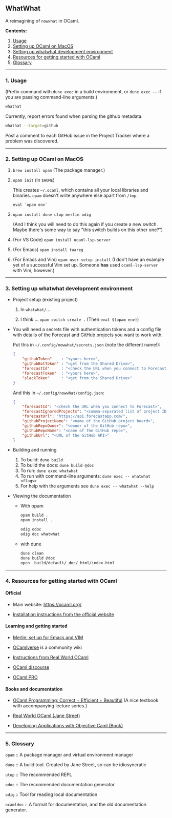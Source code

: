 ## WhatWhat

A reimagining of `nowwhat` in OCaml.

**Contents:**

1. [Usage](#1-usage)
2. [Setting up OCaml on MacOS](#2-setting-up-ocaml-on-macos)
3. [Setting up whatwhat development environment](#3-setting-up-whatwhat-development-environment)
4. [Resources for getting started with OCaml](#4-resources-for-getting-started-with-ocaml)
5. [Glossary](#5-glossary)

----

### 1. Usage

(Prefix command with `dune exec` in a build environment, or `dune exec --` if you are passing
command-line arguments.)

```sh
whathat
```
Currently, report errors found when parsing the github metadata.

```sh
whathat --target=github
```
Post a comment to each GitHub issue in the Project Tracker where a problem was discovered.

---

### 2. Setting up OCaml on MacOS

1. `brew install opam` (The package manager.)

2. `opam init` (in `$HOME`)

    This creates `~/.ocaml`, which contains all your local libraries and
    binaries. `opam` doesn't write anywhere else apart from `/tmp`.

   ```eval `opam env` ```

3. `opam install dune utop merlin odig` 

    (And I think you will need to do this again if you create a new
    switch. Maybe there's some way to say "this switch builds on this other
    one?")

4. (For VS Code) `opam install ocaml-lsp-server`

5. (For Emacs) `opam install tuareg`

6. (For Emacs and Vim) `opam user-setup install` (I don't have an example yet of a successful Vim set
   up. Someone **has** used `ocaml-lsp-server` with Vim, however.)

---

### 3. Setting up whatwhat development environment

- Project setup (existing project)

    1. In `whatwhat/`...

    2. I think ... `opam switch create .` (Then `eval $(opam env)`)

- You will need a secrets file with authentication tokens and a config file with details of the Forecast and GitHub projects you want to work with.

    Put this in `~/.config/nowwhat/secrets.json` (note the different name!): 
    ```json
    {
        "githubToken"    : "<yours here>",
        "githubBotToken" : "<get from the Shared Drive>",
        "forecastId"     : "<check the URL when you connect to Forecast>",
        "forecastToken"  : "<yours here>",
        "slackToken"     : "<get from the Shared Drive>"
    }
    ```

    And this in `~/.config/nowwhat/config.json`: 
    ```json
    {
        "forecastId": "<check the URL when you connect to Forecast>",
        "forecastIgnoredProjects": "<comma-separated list of project IDs to ignore>",
        "forecastUrl": "https://api.forecastapp.com/",
        "githubProjectName": "<name of the GitHub project board>",
        "githubRepoOwner": "<owner of the GitHub repo>",
        "githubRepoName": "<name of the GitHub repo>",
        "githubUrl": "<URL of the GitHub API>"
    }
    ```

- Building and running

    1. To build: `dune build`
    2. To build the docs: `dune build @doc`
    3. To run: `dune exec whatwhat`
    4. To run with command-line arguments: `dune exec -- whatwhat <flags>`
    5. For help with the arguments see `dune exec -- whatwhat --help`


-  Viewing the documentation

    - With opam
        ```sh
        opam build .
        opam install .

        odig odoc
        odig doc whatwhat
        ```

    - with dune
        ```sh
        dune clean 
        dune build @doc
        open _build/default/_doc/_html/index.html
        ```

---

### 4. Resources for getting started with OCaml

#### Official

- Main website: https://ocaml.org/

- [Installation instructions from the official website](https://ocaml.org/docs/up-and-running)

#### Learning and getting started

- [Merlin: set up for Emacs and VIM](https://ocaml.github.io/merlin/)

- [OCamlverse](https://ocamlverse.github.io/) is a community wiki

- [Instructions from Real World OCaml](https://dev.realworldocaml.org/install.html)

- [OCaml discourse](https://discuss.ocaml.org/)

- [OCaml PRO](https://ocamlpro.com/)

#### Books and documentation

- [OCaml Programming: Correct + Efficient + Beautiful](https://cs3110.github.io/textbook/cover.html) (A nice textbook with accompanying lecture series.)

- [Real World OCaml (Jane Street)](https://dev.realworldocaml.org/index.html)

- [Developing Applications with Objective Caml (Book)](https://caml.inria.fr/pub/docs/oreilly-book/html/index.html)

---

### 5. Glossary 

`opam` :: A package manager and virtual environment manager

`dune` :: A build tool. Created by Jane Street, so can be idiosyncratic

`utop` :: The recommended REPL

`odoc` :: The recommended documentation generator

`odig` :: Tool for reading local documentation

`ocamldoc` :: A format for documentation, and the old documentation generator.


